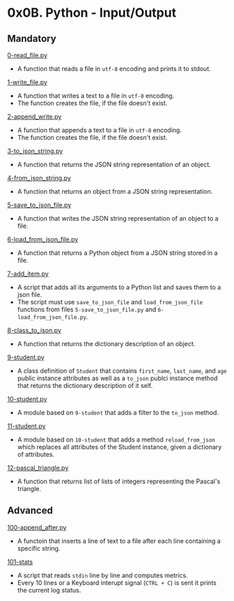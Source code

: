 # 0x0B. Python - Input/Output

## Mandatory

[0-read_file.py](./0-read_file.py)

- A function that reads a file in `utf-8` encoding and prints it to stdout.

[1-write_file.py](./1-write_file.py)

- A function that writes a text to a file in `utf-8` encoding.
- The function creates the file, if the file doesn't exist.

[2-append_write.py](./2-append_write.py)

- A function that appends a text to a file in `utf-8` encoding.
- The function creates the file, if the file doesn't exist.

[3-to_json_string.py](./3-to_json_string.py)

- A function that returns the JSON string representation of an object.

[4-from_json_string.py](./4-from_json_string.py)

- A function that returns an object from a JSON string representation.

[5-save_to_json_file.py](./5-save_to_json_file.py)

- A function that writes the JSON string representation of an object to a file.

[6-load_from_json_file.py](./6-load_from_json_file.py)

- A function that returns a Python object from a JSON string stored in a file.

[7-add_item.py](./7-add_item.py)

- A script that adds all its arguments to a Python list and saves them to a json
  file.
- The script must use `save_to_json_file` and `load_from_json_file` functions
  from files `5-save_to_json_file.py` and `6-load_from_json_file.py`.

[8-class_to_json.py](./8-class_to_json.py)

- A function that returns the dictionary description of an object.

[9-student.py](./9-student.py)

- A class definition of `Student` that contains `first_name`, `last_name`, and
  `age` public instance attributes as well as a `to_json` publci instance method
  that returns the dictionary description of it self.

[10-student.py](./10-student.py)

- A module based on `9-student` that adds a filter to the `to_json` method.

[11-student.py](./11-student.py)

- A module based on `10-student` that adds a method `reload_from_json` which
  replaces all attributes of the Student instance, given a dictionary of
  attributes.

[12-pascal_triangle.py](./12-pascal_triangle.py)

- A function that returns list of lists of integers representing the Pascal's
  triangle.

## Advanced

[100-append_after.py](./100-append_after.py)

- A functoin that inserts a line of text to a file after each line containing
  a specific string.

[101-stats](./101-stats.py)

- A script that reads `stdin` line by line and computes metrics.
- Every 10 lines or a Keyboard interupt signal (`CTRL + C`) is sent it prints
  the current log status.
